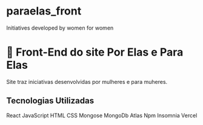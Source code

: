 # paraelas_front
Initiatives developed by women for women

# 🚀 Front-End do site Por Elas e Para Elas
Site traz iniciativas desenvolvidas por mulheres e para muheres.

## Tecnologias Utilizadas
React
JavaScript
HTML
CSS
Mongose
MongoDb Atlas
Npm
Insomnia
Vercel
